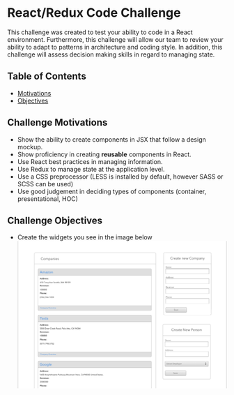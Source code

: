 # React/Redux Code Challenge
This challenge was created to test your ability to code in a React environment. 
Furthermore, this challenge will allow our team to review your ability to adapt to patterns in 
architecture and coding style. In addition, this challenge will assess decision making skills in 
regard to managing state.

## Table of Contents
- [Motivations](#challenge-motivations)
- [Objectives](#challenge-objectives)

## Challenge Motivations
- Show the ability to create components in JSX that follow a design mockup.
- Show proficiency in creating **reusable** components in React.
- Use React best practices in managing information.
- Use Redux to manage state at the application level.
- Use a CSS preprocessor (LESS is installed by default, however SASS or SCSS can be used)
- Use good judgement in deciding types of components (container, presentational, HOC)

## Challenge Objectives
- Create the widgets you see in the image below
![alt text](./public/HomePage.png "Home Page preview")

